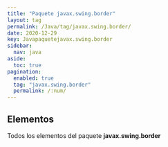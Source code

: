 ```yaml
---
title: "Paquete javax.swing.border"
layout: tag
permalink: /Java/tag/javax.swing.border/
date: 2020-12-29
key: Javapaquetejavax.swing.border
sidebar: 
  nav: java
aside: 
  toc: true
pagination: 
  enabled: true
  tag: "javax.swing.border"
  permalink: /:num/
---
```


<h2>Elementos</h2>
Todos los elementos del paquete <strong>javax.swing.border</strong>
